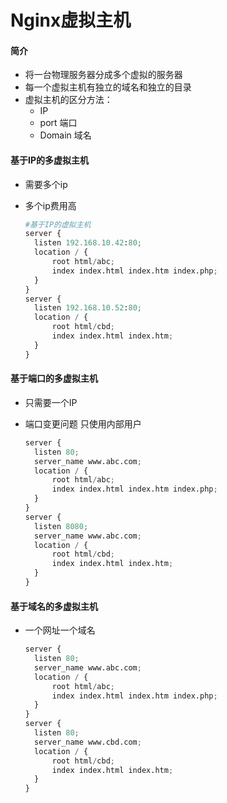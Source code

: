 # Nginx虚拟主机

#### 简介

- 将一台物理服务器分成多个虚拟的服务器   
- 每一个虚拟主机有独立的域名和独立的目录
- 虚拟主机的区分方法：
  - IP
  - port 端口
  - Domain 域名

#### 基于IP的多虚拟主机

- 需要多个ip 

- 多个ip费用高

  ```python
  #基于IP的虚拟主机
  server {
  	listen 192.168.10.42:80;
  	location / {
  		root html/abc;
  		index index.html index.htm index.php;
  	}
  }
  server {
  	listen 192.168.10.52:80;
  	location / {
  		root html/cbd;
  		index index.html index.htm;
  	}
  }
  ```

#### 基于端口的多虚拟主机

- 只需要一个IP

- 端口变更问题 只使用内部用户

  ```python
  server {
  	listen 80;
  	server_name www.abc.com;
  	location / {
  		root html/abc;
  		index index.html index.htm index.php;
  	}
  }
  server {
  	listen 8080;
  	server_name www.abc.com;
  	location / {
  		root html/cbd;
  		index index.html index.htm;
  	}
  }
  ```

  

#### 基于域名的多虚拟主机

- 一个网址一个域名

  ```python
  server {
  	listen 80;
  	server_name www.abc.com;
  	location / {
  		root html/abc;
  		index index.html index.htm index.php;
  	}
  }
  server {
  	listen 80;
  	server_name www.cbd.com;
  	location / {
  		root html/cbd;
  		index index.html index.htm;
  	}
  }
  ```

  
